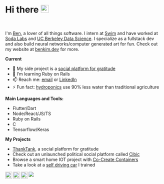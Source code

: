# Hi there <img src="https://media.giphy.com/media/hvRJCLFzcasrR4ia7z/giphy.gif" width="25px">
<br />

I'm [Ben](https://www.benkim.dev), a lover of all things software. I intern at [Swim](https://swimapp.io/) and have worked at [Soda Labs](https://sodalabs.co/) and [UC Berkeley Data Science](https://data.berkeley.edu/). I specialize as a fullstack dev and also build neural networks/computer generated art for fun. Check out my website at [benkim.dev](https://www.benkim.dev) for more.

**Current**
- 🔭 My side project is a [social platform for gratitude](https://github.com/thank-tank)
- 🌱 I’m learning Ruby on Rails
- 📫 Reach me: [email](mailto:1996byk@gmail.com?subject=Hi!) or [LinkedIn](https://www.linkedin.com/in/benjamin-k-740412149/)
- ⚡ Fun fact: [hydroponics](https://www.wikiwand.com/en/Hydroponics) use 90% less water than traditional agriculture

**Main Languages and Tools:**  
- Flutter/Dart
- Node/React/JS/TS
- Ruby on Rails
- C
- Tensorflow/Keras

**My Projects**
- [ThankTank](www.thanktank.app), a social platform for gratitude
- Check out an unlaunched political social platform called [Cibic](https://github.com/cibic-io)
- Browse a smart home IOT project with [Co-Create Containers](https://github.com/co-create)
- Take a look at a [self driving car](https://github.com/benjaminykim/self-driving-car-simulator) I trained
<a href="https://www.linkedin.com/in/ben-kim-740412149/">
  <img align="left" alt="Ben's LinkdeIn" width="22px" src="https://cdn.jsdelivr.net/npm/simple-icons@v3/icons/linkedin.svg" />
</a>
<a href="https://www.instagram.com/_b_y_k/">
  <img align="left" alt="Ben's Instagram" width="22px" src="https://cdn.jsdelivr.net/npm/simple-icons@v3/icons/instagram.svg" />
</a>
<a href="https://www.benkim.dev">
  <img align="left" alt="Ben's Personal Site" width="22px" src="https://cdn.jsdelivr.net/npm/simple-icons@v3/icons/icloud.svg" />
</a>

![](https://komarev.com/ghpvc/?username=benjaminykim&color=green)
